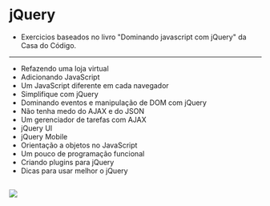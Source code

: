 jQuery
===============================================

- Exercicios baseados no livro "Dominando javascript com jQuery" da Casa do Código.

--------------------

- Refazendo uma loja virtual
- Adicionando JavaScript
- Um JavaScript diferente em cada navegador
- Simplifique com jQuery
- Dominando eventos e manipulação de DOM com jQuery
- Não tenha medo do AJAX e do JSON 
- Um gerenciador de tarefas com AJAX
- jQuery UI
- jQuery Mobile
- Orientação a objetos no JavaScript
- Um pouco de programação funcional  
- Criando plugins para jQuery
- Dicas para usar melhor o jQuery

 ![](https://github.com/jacksonn455/loja-jquery/blob/master/capa.png)
--------------------
